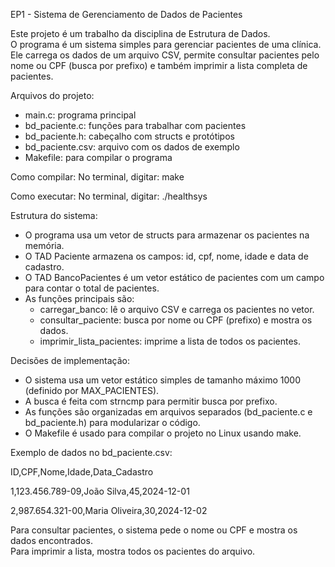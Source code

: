 EP1 - Sistema de Gerenciamento de Dados de Pacientes

Este projeto é um trabalho da disciplina de Estrutura de Dados.  
O programa é um sistema simples para gerenciar pacientes de uma clínica.  
Ele carrega os dados de um arquivo CSV, permite consultar pacientes pelo nome ou CPF (busca por prefixo) e também imprimir a lista completa de pacientes.

Arquivos do projeto:
- main.c: programa principal
- bd_paciente.c: funções para trabalhar com pacientes
- bd_paciente.h: cabeçalho com structs e protótipos
- bd_paciente.csv: arquivo com os dados de exemplo
- Makefile: para compilar o programa

Como compilar:
No terminal, digitar:
make

Como executar:
No terminal, digitar:
./healthsys

Estrutura do sistema:
- O programa usa um vetor de structs para armazenar os pacientes na memória.
- O TAD Paciente armazena os campos: id, cpf, nome, idade e data de cadastro.
- O TAD BancoPacientes é um vetor estático de pacientes com um campo para contar o total de pacientes.
- As funções principais são:
  - carregar_banco: lê o arquivo CSV e carrega os pacientes no vetor.
  - consultar_paciente: busca por nome ou CPF (prefixo) e mostra os dados.
  - imprimir_lista_pacientes: imprime a lista de todos os pacientes.

Decisões de implementação:
- O sistema usa um vetor estático simples de tamanho máximo 1000 (definido por MAX_PACIENTES).
- A busca é feita com strncmp para permitir busca por prefixo.
- As funções são organizadas em arquivos separados (bd_paciente.c e bd_paciente.h) para modularizar o código.
- O Makefile é usado para compilar o projeto no Linux usando make.

Exemplo de dados no bd_paciente.csv:

ID,CPF,Nome,Idade,Data_Cadastro

1,123.456.789-09,João Silva,45,2024-12-01

2,987.654.321-00,Maria Oliveira,30,2024-12-02

Para consultar pacientes, o sistema pede o nome ou CPF e mostra os dados encontrados.  
Para imprimir a lista, mostra todos os pacientes do arquivo.
